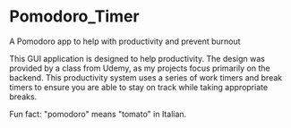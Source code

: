 # Pomodoro_Timer
A Pomodoro app to help with productivity and prevent burnout


This GUI application is designed to help productivity. The design was provided by a class from Udemy, as my projects focus primarily on the backend.
This productivity system uses a series of work timers and break timers to ensure you are able to stay on track while taking appropriate breaks.

Fun fact: "pomodoro" means "tomato" in Italian.
